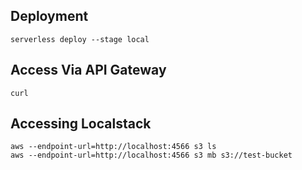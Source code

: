 

## Deployment
```
serverless deploy --stage local
```

## Access Via API Gateway
```
curl 
```

## Accessing Localstack
```
aws --endpoint-url=http://localhost:4566 s3 ls
aws --endpoint-url=http://localhost:4566 s3 mb s3://test-bucket
```